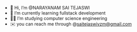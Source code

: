 - 👋 Hi, I’m @NARAYANAM SAI TEJASWI
- 👀 I’m currently learning fullstack development
- 👩‍🎓 I’m studying computer science engineering
- ✉️ you can reach me through @saitejaswivzm@gmail.com
